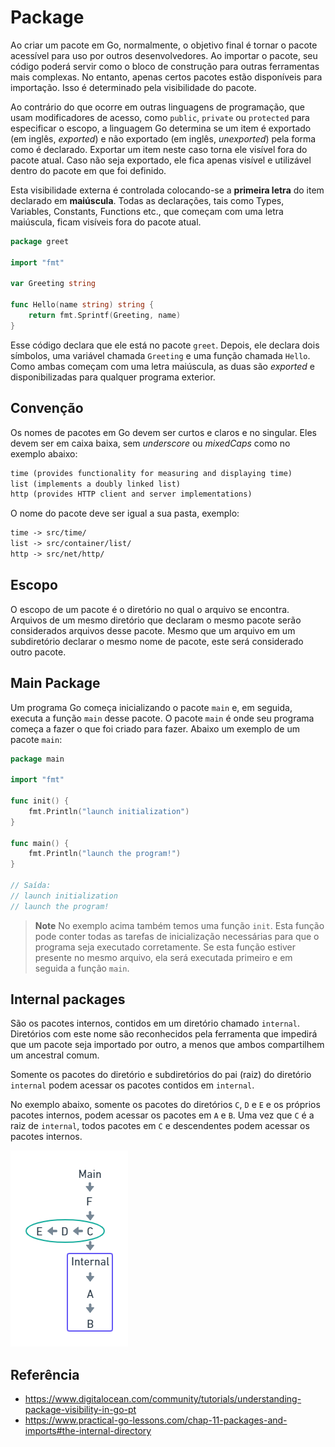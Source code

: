 # Package

Ao criar um pacote em Go, normalmente, o objetivo final é tornar o pacote acessível para uso por outros desenvolvedores. Ao importar o pacote, seu código poderá servir como o bloco de construção para outras ferramentas mais complexas. No entanto, apenas certos pacotes estão disponíveis para importação. Isso é determinado pela visibilidade do pacote.

Ao contrário do que ocorre em outras linguagens de programação, que usam modificadores de acesso, como `public`, `private` ou `protected` para especificar o escopo, a linguagem Go determina se um item é exportado (em inglês, _exported_) e não exportado (em inglês, _unexported_) pela forma como é declarado. Exportar um item neste caso torna ele visível fora do pacote atual. Caso não seja exportado, ele fica apenas visível e utilizável dentro do pacote em que foi definido.

Esta visibilidade externa é controlada colocando-se a __primeira letra__ do item declarado em __maiúscula__. Todas as declarações, tais como Types, Variables, Constants, Functions etc., que começam com uma letra maiúscula, ficam visíveis fora do pacote atual.

```go
package greet

import "fmt"

var Greeting string

func Hello(name string) string {
    return fmt.Sprintf(Greeting, name)
}
```

Esse código declara que ele está no pacote `greet`. Depois, ele declara dois símbolos, uma variável chamada `Greeting` e uma função chamada `Hello`. Como ambas começam com uma letra maiúscula, as duas são _exported_ e disponibilizadas para qualquer programa exterior.

## Convenção

Os nomes de pacotes em Go devem ser curtos e claros e no singular. Eles devem ser em caixa baixa, sem _underscore_ ou _mixedCaps_ como no exemplo abaixo:

```txt
time (provides functionality for measuring and displaying time)
list (implements a doubly linked list)
http (provides HTTP client and server implementations)
```

O nome do pacote deve ser igual a sua pasta, exemplo:

```txt
time -> src/time/
list -> src/container/list/
http -> src/net/http/
```

## Escopo

O escopo de um pacote é o diretório no qual o arquivo se encontra. Arquivos de um mesmo diretório que declaram o mesmo pacote serão considerados arquivos desse pacote. Mesmo que um arquivo em um subdiretório declarar o mesmo nome de pacote, este será considerado outro pacote.

## Main Package

Um programa Go começa inicializando o pacote `main` e, em seguida, executa a função `main` desse pacote. O pacote `main` é onde seu programa começa a fazer o que foi criado para fazer. Abaixo um exemplo de um pacote `main`:

```go
package main

import "fmt"

func init() {
    fmt.Println("launch initialization")
}

func main() {
    fmt.Println("launch the program!")
}

// Saída:
// launch initialization
// launch the program!
```

> __Note__
> No exemplo acima também temos uma função `init`. Esta função pode conter todas as tarefas de inicialização necessárias para que o programa seja executado corretamente. Se esta função estiver presente no mesmo arquivo, ela será executada primeiro e em seguida a função `main`.

## Internal packages

São os pacotes internos, contidos em um diretório chamado `internal`. Diretórios com este nome são reconhecidos pela ferramenta que impedirá que um pacote seja importado por outro, a menos que ambos compartilhem um ancestral comum.

Somente os pacotes do diretório e subdiretórios do pai (raiz) do diretório `internal` podem acessar os pacotes contidos em `internal`.

No exemplo abaixo, somente os pacotes do diretórios `C`, `D` e `E` e os próprios pacotes internos, podem acessar os pacotes em `A` e `B`. Uma vez que `C` é a raiz de `internal`, todos pacotes em `C` e descendentes podem acessar os pacotes internos.

![Exemplo restrição acesso pasta internal](assets/package-internal.png)

## Referência

- <https://www.digitalocean.com/community/tutorials/understanding-package-visibility-in-go-pt>
- <https://www.practical-go-lessons.com/chap-11-packages-and-imports#the-internal-directory>

